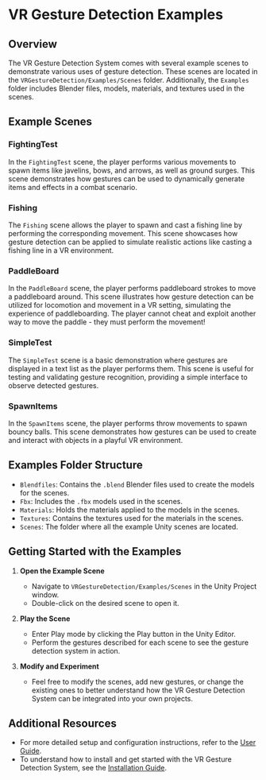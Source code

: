# VR Gesture Detection Examples

## Overview

The VR Gesture Detection System comes with several example scenes to demonstrate various uses of gesture detection. These scenes are located in the `VRGestureDetection/Examples/Scenes` folder. Additionally, the `Examples` folder includes Blender files, models, materials, and textures used in the scenes.

## Example Scenes

### FightingTest

In the `FightingTest` scene, the player performs various movements to spawn items like javelins, bows, and arrows, as well as ground surges. This scene demonstrates how gestures can be used to dynamically generate items and effects in a combat scenario.

### Fishing

The `Fishing` scene allows the player to spawn and cast a fishing line by performing the corresponding movement. This scene showcases how gesture detection can be applied to simulate realistic actions like casting a fishing line in a VR environment.

### PaddleBoard

In the `PaddleBoard` scene, the player performs paddleboard strokes to move a paddleboard around. This scene illustrates how gesture detection can be utilized for locomotion and movement in a VR setting, simulating the experience of paddleboarding.  The player cannot cheat and exploit another way to move the paddle - they must perform the movement!

### SimpleTest

The `SimpleTest` scene is a basic demonstration where gestures are displayed in a text list as the player performs them. This scene is useful for testing and validating gesture recognition, providing a simple interface to observe detected gestures.

### SpawnItems

In the `SpawnItems` scene, the player performs throw movements to spawn bouncy balls. This scene demonstrates how gestures can be used to create and interact with objects in a playful VR environment.

## Examples Folder Structure

- `Blendfiles`: Contains the `.blend` Blender files used to create the models for the scenes.
- `Fbx`: Includes the `.fbx` models used in the scenes.
- `Materials`: Holds the materials applied to the models in the scenes.
- `Textures`: Contains the textures used for the materials in the scenes.
- `Scenes`: The folder where all the example Unity scenes are located.

## Getting Started with the Examples

1. **Open the Example Scene**
   - Navigate to `VRGestureDetection/Examples/Scenes` in the Unity Project window.
   - Double-click on the desired scene to open it.

2. **Play the Scene**
   - Enter Play mode by clicking the Play button in the Unity Editor.
   - Perform the gestures described for each scene to see the gesture detection system in action.

3. **Modify and Experiment**
   - Feel free to modify the scenes, add new gestures, or change the existing ones to better understand how the VR Gesture Detection System can be integrated into your own projects.

## Additional Resources

- For more detailed setup and configuration instructions, refer to the [User Guide](UserGuide.md).
- To understand how to install and get started with the VR Gesture Detection System, see the [Installation Guide](InstallationGuide.md).

